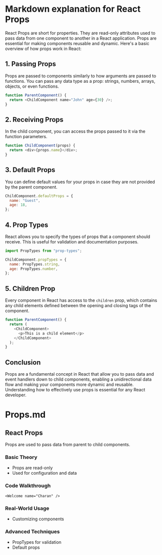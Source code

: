 # Markdown explanation for React Props

React Props are short for properties. They are read-only attributes used to pass data from one component to another in a React application. Props are essential for making components reusable and dynamic. Here's a basic overview of how props work in React:

## 1. Passing Props

Props are passed to components similarly to how arguments are passed to functions. You can pass any data type as a prop: strings, numbers, arrays, objects, or even functions.

```javascript
function ParentComponent() {
  return <ChildComponent name="John" age={30} />;
}
```

## 2. Receiving Props

In the child component, you can access the props passed to it via the function parameters.

```javascript
function ChildComponent(props) {
  return <div>{props.name}</div>;
}
```

## 3. Default Props

You can define default values for your props in case they are not provided by the parent component.

```javascript
ChildComponent.defaultProps = {
  name: "Guest",
  age: 18,
};
```

## 4. Prop Types

React allows you to specify the types of props that a component should receive. This is useful for validation and documentation purposes.

```javascript
import PropTypes from "prop-types";

ChildComponent.propTypes = {
  name: PropTypes.string,
  age: PropTypes.number,
};
```

## 5. Children Prop

Every component in React has access to the `children` prop, which contains any child elements defined between the opening and closing tags of the component.

```javascript
function ParentComponent() {
  return (
    <ChildComponent>
      <p>This is a child element</p>
    </ChildComponent>
  );
}
```

## Conclusion

Props are a fundamental concept in React that allow you to pass data and event handlers down to child components, enabling a unidirectional data flow and making your components more dynamic and reusable. Understanding how to effectively use props is essential for any React developer.

# Props.md

## React Props

Props are used to pass data from parent to child components.

### Basic Theory

- Props are read-only
- Used for configuration and data

### Code Walkthrough

```
<Welcome name="Charan" />
```

### Real-World Usage

- Customizing components

### Advanced Techniques

- PropTypes for validation
- Default props